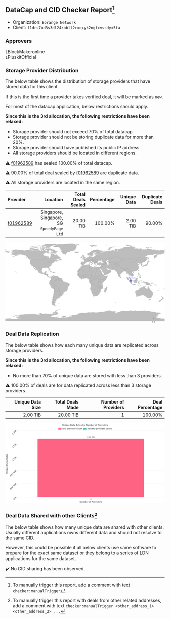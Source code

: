 ## DataCap and CID Checker Report[^1]
 - Organization: `Eorange Network`
 - Client: `f1drs7od3s3dl24kobll2rxqxyk2ngfcvssdyx5fa`
### Approvers
`1`BlockMakeronline<br/>`1`PluskitOfficial

### Storage Provider Distribution
The below table shows the distribution of storage providers that have stored data for this client.

If this is the first time a provider takes verified deal, it will be marked as `new`.

For most of the datacap application, below restrictions should apply.

**Since this is the 3rd allocation, the following restrictions have been relaxed:**
 - Storage provider should not exceed 70% of total datacap.
 - Storage provider should not be storing duplicate data for more than 20%.
 - Storage provider should have published its public IP address.
 - All storage providers should be located in different regions.

⚠️ [f01962589](https://filfox.info/en/address/f01962589) has sealed 100.00% of total datacap.

⚠️ 90.00% of total deal sealed by [f01962589](https://filfox.info/en/address/f01962589) are duplicate data.

⚠️ All storage providers are located in the same region.

| Provider                                              |                                      Location | Total Deals Sealed | Percentage | Unique Data | Duplicate Deals |
| :---------------------------------------------------- | --------------------------------------------: | -----------------: | ---------: | ----------: | --------------: |
| [f01962589](https://filfox.info/en/address/f01962589) | Singapore, Singapore, SG<br/>`SpeedyPage Ltd` |          20.00 TiB |    100.00% |    2.00 TiB |          90.00% |

<img src="https://raw.githubusercontent.com/data-preservation-programs/filplus-checker-assets/main/filecoin-project/filecoin-plus-large-datasets/issues/1087/1691998462199.png"/>

### Deal Data Replication
The below table shows how each many unique data are replicated across storage providers.


**Since this is the 3rd allocation, the following restrictions have been relaxed:**
- No more than 70% of unique data are stored with less than 3 providers.

⚠️ 100.00% of deals are for data replicated across less than 3 storage providers.

| Unique Data Size | Total Deals Made | Number of Providers | Deal Percentage |
| ---------------: | ---------------: | ------------------: | --------------: |
|         2.00 TiB |        20.00 TiB |                   1 |         100.00% |

<img src="https://raw.githubusercontent.com/data-preservation-programs/filplus-checker-assets/main/filecoin-project/filecoin-plus-large-datasets/issues/1087/1691998462980.png"/>

### Deal Data Shared with other Clients[^3]
The below table shows how many unique data are shared with other clients.
Usually different applications owns different data and should not resolve to the same CID.

However, this could be possible if all below clients use same software to prepare for the exact same dataset or they belong to a series of LDN applications for the same dataset.

✔️ No CID sharing has been observed.

[^1]: To manually trigger this report, add a comment with text `checker:manualTrigger`

[^2]: Deals from those addresses are combined into this report as they are specified with `checker:manualTrigger`

[^3]: To manually trigger this report with deals from other related addresses, add a comment with text `checker:manualTrigger <other_address_1> <other_address_2> ...`

